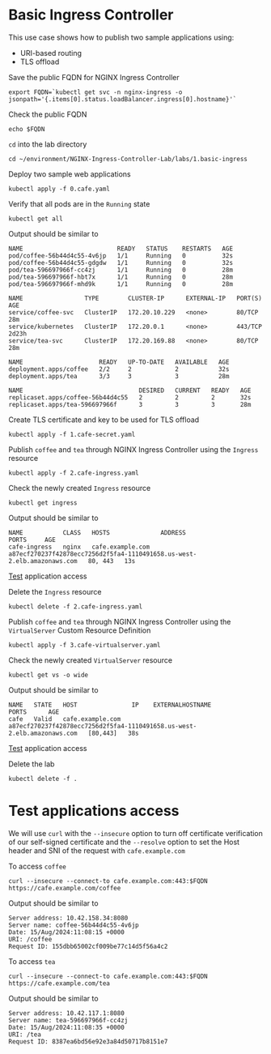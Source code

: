 # Basic Ingress Controller

This use case shows how to publish two sample applications using:

- URI-based routing
- TLS offload

Save the public FQDN for NGINX Ingress Controller
```code
export FQDN=`kubectl get svc -n nginx-ingress -o jsonpath='{.items[0].status.loadBalancer.ingress[0].hostname}'`
```

Check the public FQDN
```code
echo $FQDN
```

`cd` into the lab directory
```code
cd ~/environment/NGINX-Ingress-Controller-Lab/labs/1.basic-ingress
```

Deploy two sample web applications
```code
kubectl apply -f 0.cafe.yaml
```

Verify that all pods are in the `Running` state

```code
kubectl get all
```

Output should be similar to

```
NAME                          READY   STATUS    RESTARTS   AGE
pod/coffee-56b44d4c55-4v6jp   1/1     Running   0          32s
pod/coffee-56b44d4c55-gdgdw   1/1     Running   0          32s
pod/tea-596697966f-cc4zj      1/1     Running   0          28m
pod/tea-596697966f-hbt7x      1/1     Running   0          28m
pod/tea-596697966f-mhd9k      1/1     Running   0          28m

NAME                 TYPE        CLUSTER-IP      EXTERNAL-IP   PORT(S)   AGE
service/coffee-svc   ClusterIP   172.20.10.229   <none>        80/TCP    28m
service/kubernetes   ClusterIP   172.20.0.1      <none>        443/TCP   2d23h
service/tea-svc      ClusterIP   172.20.169.88   <none>        80/TCP    28m

NAME                     READY   UP-TO-DATE   AVAILABLE   AGE
deployment.apps/coffee   2/2     2            2           32s
deployment.apps/tea      3/3     3            3           28m

NAME                                DESIRED   CURRENT   READY   AGE
replicaset.apps/coffee-56b44d4c55   2         2         2       32s
replicaset.apps/tea-596697966f      3         3         3       28m
```

Create TLS certificate and key to be used for TLS offload
```code
kubectl apply -f 1.cafe-secret.yaml
```

Publish `coffee` and `tea` through NGINX Ingress Controller using the `Ingress` resource
```code
kubectl apply -f 2.cafe-ingress.yaml
```

Check the newly created `Ingress` resource
```code
kubectl get ingress
```

Output should be similar to
```code
NAME           CLASS   HOSTS              ADDRESS                                                                   PORTS     AGE
cafe-ingress   nginx   cafe.example.com   a87ecf270237f42878ecc7256d2f5fa4-1110491658.us-west-2.elb.amazonaws.com   80, 443   13s
```

[Test](#test-application-access) application access

Delete the `Ingress` resource

```code
kubectl delete -f 2.cafe-ingress.yaml
```

Publish `coffee` and `tea` through NGINX Ingress Controller using the `VirtualServer` Custom Resource Definition
```code
kubectl apply -f 3.cafe-virtualserver.yaml
```

Check the newly created `VirtualServer` resource
```code
kubectl get vs -o wide
```

Output should be similar to
```code
NAME   STATE   HOST               IP    EXTERNALHOSTNAME                                                          PORTS      AGE
cafe   Valid   cafe.example.com         a87ecf270237f42878ecc7256d2f5fa4-1110491658.us-west-2.elb.amazonaws.com   [80,443]   38s
```

[Test](#test-application-access) application access

Delete the lab

```code
kubectl delete -f .
```

# Test applications access

We will use `curl` with the `--insecure` option to turn off certificate verification of our
self-signed certificate and the `--resolve` option to set the Host header and SNI of the request
with `cafe.example.com`

To access `coffee`
```code
curl --insecure --connect-to cafe.example.com:443:$FQDN https://cafe.example.com/coffee
```

Output should be similar to
```code
Server address: 10.42.158.34:8080
Server name: coffee-56b44d4c55-4v6jp
Date: 15/Aug/2024:11:08:15 +0000
URI: /coffee
Request ID: 155dbb65002cf009be77c14d5f56a4c2
```

To access `tea`
```code
curl --insecure --connect-to cafe.example.com:443:$FQDN https://cafe.example.com/tea
```

Output should be similar to
```code
Server address: 10.42.117.1:8080
Server name: tea-596697966f-cc4zj
Date: 15/Aug/2024:11:08:35 +0000
URI: /tea
Request ID: 8387ea6bd56e92e3a84d50717b8151e7
```
